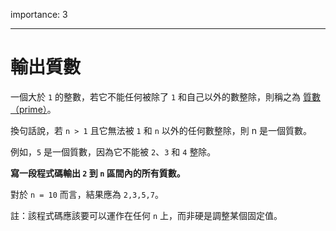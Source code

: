 importance: 3

---

# 輸出質數

一個大於 `1` 的整數，若它不能任何被除了 `1` 和自己以外的數整除，則稱之為 [質數（prime）](https://en.wikipedia.org/wiki/Prime_number)。

換句話說，若 `n > 1` 且它無法被 `1` 和 `n` 以外的任何數整除，則 n 是一個質數。

例如，`5` 是一個質數，因為它不能被 `2`、`3` 和 `4` 整除。

**寫一段程式碼輸出 `2` 到 `n` 區間內的所有質數。**

對於 `n = 10` 而言，結果應為 `2,3,5,7`。

註：該程式碼應該要可以運作在任何 `n` 上，而非硬是調整某個固定值。

